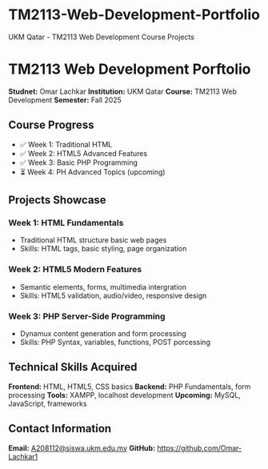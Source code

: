 # TM2113-Web-Development-Portfolio
UKM Qatar - TM2113 Web Development Course Projects

# TM2113 Web Development Porftolio
**Studnet:** Omar Lachkar
**Institution:** UKM Qatar
**Course:** TM2113 Web Development
**Semester:** Fall 2025

## Course Progress
- ✅ Week 1: Traditional HTML
- ✅ Week 2: HTML5 Advanced Features 
- ✅ Week 3: Basic PHP Programming
- ⏳ Week 4: PH Advanced Topics (upcoming)

## Projects Showcase


### Week 1: HTML Fundamentals
- Traditional HTML structure basic web pages
- Skills: HTML tags, basic styling, page organization

### Week 2: HTML5 Modern Features
- Semantic elements, forms, multimedia intergration
- Skills: HTML5 validation, audio/video, responsive design

### Week 3: PHP Server-Side Programming
- Dynamux content generation and form processing
- Skills: PHP Syntax, variables, functions, POST porcessing

## Technical Skills Acquired
**Frontend:** HTML, HTML5, CSS basics
**Backend:** PHP Fundamentals, form processing
**Tools:** XAMPP, localhost development
**Upcoming:** MySQL, JavaScript, frameworks

## Contact Information
**Email:** A208112@siswa.ukm.edu.my
**GitHub:** https://github.com/Omar-Lachkar1
